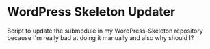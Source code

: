 # WordPress Skeleton Updater

Script to update the submodule in my WordPress-Skeleton repository because
I'm really bad at doing it manually and also why should I?
